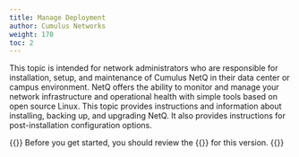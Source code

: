 ```yaml
---
title: Manage Deployment
author: Cumulus Networks
weight: 170
toc: 2
---
```

This topic is intended for network administrators who are responsible for installation, setup, and maintenance of Cumulus NetQ in their data center or campus environment. NetQ offers the ability to monitor and manage your network infrastructure and operational health with simple tools based on open source Linux. This topic provides instructions and information about installing, backing up, and upgrading NetQ. It also provides instructions for post-installation configuration options.

{{<notice tip>}}
Before you get started, you should review the {{<link title="Cumulus NetQ 3.2 Release Notes" text="release notes">}} for this version.
{{</notice>}}

